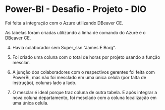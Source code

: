 # Power-BI - Desafio - Projeto - DIO
Foi feita a integração com o Azure utilizando DBeaver CE.

As tabelas foram criadas utilizando a linha de comando do Azure e o DBeaver CE.

4. Havia colaborador sem Super_ssn "James E Borg".

7. Foi criado uma coluna com o total de horas por projeto usando a função mesclar.

 11. A junção dos colaboradores com o respectivos gerentes foi feita com PowerBi, mas não foi mesclado em uma única celula (por falta de instrução), colunas lado a lado.

14. O mesclar é ideal porque traz coluna de outra tabela. E após integrar a nova coluna departamento, foi mesclado com a coluna localização em uma única celula.
